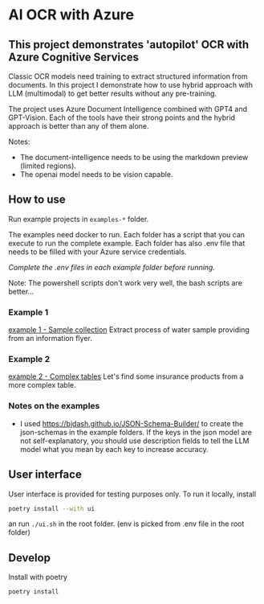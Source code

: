 # AI OCR with Azure

## This project demonstrates 'autopilot' OCR with Azure Cognitive Services

Classic OCR models need training to extract structured information from documents.
In this project I demonstrate how to use hybrid approach with LLM (multimodal) to get better results without any pre-training.

The project uses Azure Document Intelligence combined with GPT4 and GPT-Vision. Each of the tools have their strong points and the hybrid approach is better than any of them alone.

Notes:
- The document-intelligence needs to be using the markdown preview (limited regions). 
- The openai model needs to be vision capable.

## How to use
Run example projects in `examples-*` folder.

The examples need docker to run. Each folder has a script that you can execute to run the complete example.
Each folder has also .env file that needs to be filled with your Azure service credentials.

*Complete the .env files in each example folder before running.*

Note: The powershell scripts don't work very well, the bash scripts are better...

### Example 1
[example 1 - Sample collection](example-1-sample-collection) Extract process of water sample providing from an information flyer.


### Example 2
[example 2 - Complex tables](example-2-tables) Let's find some insurance products from a more complex table.

### Notes on the examples
- I used https://bjdash.github.io/JSON-Schema-Builder/ to create the json-schemas in the example folders. If the keys in the json model are not self-explanatory, you should use description fields to tell the LLM model what you mean by each key to increase accuracy.


## User interface
User interface is provided for testing purposes only.
To run it locally, install 
```bash
poetry install --with ui
```
an run `./ui.sh` in the root folder. (env is picked from .env file in the root folder) 


## Develop

Install with poetry

```bash
poetry install
```

